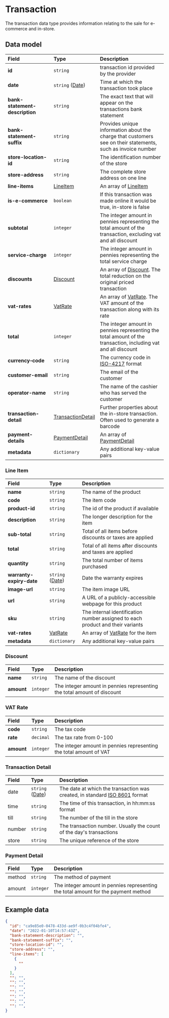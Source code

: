 # Transaction

<p class="description">The transaction data type provides information relating to the sale for e-commerce and in-store.</p>

## Data model

| Field | Type | Description |
| :- | :- | :- |
| **id** | `string` | transaction id provided by the provider |
| **date** | `string` ([Date](/data-model/shared/date/)) | Time at which the transaction took place |
| **bank-statement-description** | `string` | The exact text that will appear on the transactions bank statement |
| **bank-statement-suffix** | `string` | Provides unique information about the charge that customers see on their statements, such as invoice number |
| **store-location-id** | `string` | The identification number of the store |
| **store-address** | `string` | The complete store address on one line |
| **line-items** |[LineItem](#line-item) | An array of [LineItem](#line-item) |
| **is-e-commerce** | `boolean` | If this transaction was made online it would be true, in-store is false |
| **subtotal** | `integer` | The integer amount in pennies representing the total amount of the transaction, excluding vat and all discount |
| **service-charge** | `integer` | The integer amount in pennies representing the total service charge |
| **discounts** | [Discount](#discount) | An array of  [Discount](#discount). The total reduction on the original priced transaction |
| **vat-rates** | [VatRate](#vat-rate) | An array of [VatRate](#vat-rate). The VAT amount of the transaction along with its rate |
| **total** | `integer` | The integer amount in pennies representing the total amount of the transaction, including vat and all discount |
| **currency&#8209;code** | `string` | The currency code in [ISO-4217](#https://www.iso.org/iso-4217-currency-codes.html) format | 
| **customer-email** | `string` | The email of the customer |
| **operator-name** | `string` | The name of the cashier who has served the customer |
| **transaction-detail** | [TransactionDetail](#transaction-detail) | Further properties about the in-store transaction. Often used to generate a barcode |
| **payment-details** | [PaymentDetail](#payment-detail) | An array of [PaymentDetail](#payment-detail) |
| **metadata** | `dictionary` | Any additional key-value pairs |

### Line Item

| Field | Type | Description |
| :- | :- | :- |
| **name** | `string` | The name of the product |
| **code** | `string` | The item code |
| **product-id** | `string` | The id of the product if available |
| **description** | `string` | The longer description for the item |
| **sub-total** | `string` | Total of all items before discounts or taxes are applied |
| **total** | `string` | Total of all items after discounts and taxes are applied |
| **quantity** | `string` | The total number of items purchased |
| **warranty-expiry-date** | `string` ([Date](/data-model/shared/date/)) | Date the warranty expires |
| **image-url** | `string` | The item image URL |
| **url** | `string` | A URL of a publicly-accessible webpage for this product |
| **sku** | `string` | The internal identification number assigned to each product and their variants |
| **vat-rates** | [VatRate](#vat-rate) | An array of [VatRate](#vat-rate) for the item |
| **metadata** | `dictionary` | Any additional key-value pairs |

### Discount

| Field | Type | Description |
| :- | :- | :- |
| **name** | `string` | The name of the discount |
| **amount** | `integer` | The integer amount in pennies representing the total amount of discount |

### VAT Rate

| Field | Type | Description |
| :- | :- | :- |
| **code** | `string` | The tax code |
| **rate** | `decimal` | The tax rate from 0-100 |
| **amount** | `integer` | The integer amount in pennies representing the total amount of VAT |

### Transaction Detail

| Field | Type | Description |
| :- | :- | :- |
| date | `string` ([Date](/data-model/shared/date/)) | The date at which the transaction was created, in standard [ISO 8601](#https://www.iso.org/iso-8601-date-and-time-format.html) format |
| time | `string` | The time of this transaction, in hh:mm:ss format |
| till | `string` | The number of the till in the store |
| number | `string` | The transaction number. Usually the count of the day's transactions |
| store | `string` | The unique reference of the store |

### Payment Detail

| Field | Type | Description |
| :- | :- | :- |
| method | `string` | The method of payment |
| amount | `integer` | The integer amount in pennies representing the total amount for the payment method |

## Example data

```json
{
  "id": "ca9e85e0-0478-433d-ae9f-0b3c4f04bfe4",
  "date": "2022-01-10T14:57:43Z",
  "bank-statement-description": "",
  "bank-statement-suffix": "",
  "store-location-id": "",
  "store-address": "",
  "line-items": [
    {
      ""
    }
  ],
  "": "",
  "": "",
  "": "",
  "": "",
  "": "",
  "": "",
  "": "",
}
```